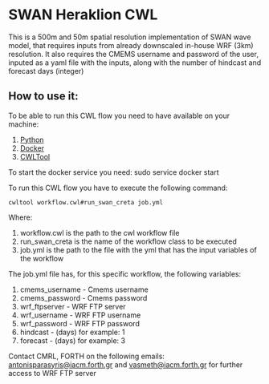 # SWAN Heraklion CWL
This is a 500m and 50m spatial resolution implementation of SWAN wave model, that requires inputs from already downscaled in-house WRF (3km) resolution.
It also requires the CMEMS username and password of the user, inputed as a yaml file with the inputs, along with the number of hindcast and forecast days (integer)
## How to use it:

To be able to run this CWL flow you need to have available on your machine:

1. [Python](https://www.python.org/)
2. [Docker](https://www.docker.com/)
3. [CWLTool](https://github.com/common-workflow-language/cwltool)

To start the docker service you need:
sudo service docker start

To run this CWL flow you have to execute the following command:

```
cwltool workflow.cwl#run_swan_creta job.yml
```

Where:

1. workflow.cwl is the path to the cwl workflow file
2. run_swan_creta is the name of the workflow class to be executed
3. job.yml is the path to the file with the yml that has the input variables of the workflow

The job.yml file has, for this specific workflow, the following variables:

1. cmems_username - Cmems username
2. cmems_password - Cmems password
3. wrf_ftpserver - WRF FTP server
4. wrf_username - WRF FTP username
5. wrf_password - WRF FTP password
6. hindcast - (days) for example: 1
7. forecast - (days) for example: 3

Contact CMRL, FORTH on the following emails: antonisparasyris@iacm.forth.gr and vasmeth@iacm.forth.gr for further access to WRF FTP server
